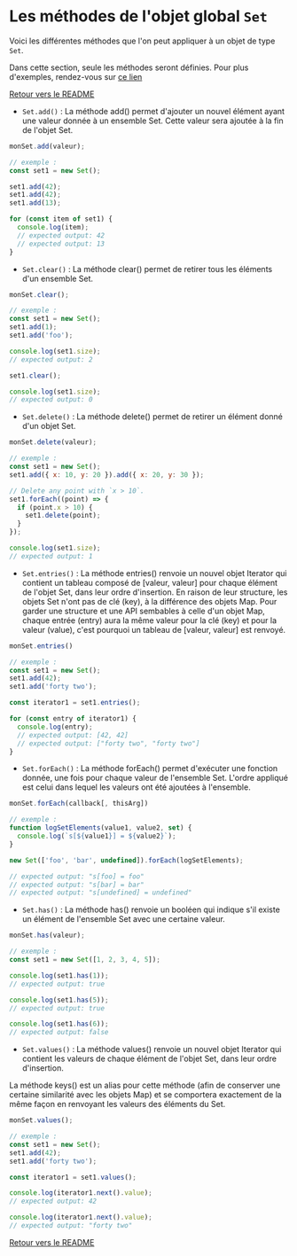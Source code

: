 # Les méthodes de l'objet global `Set`

Voici les différentes méthodes que l'on peut appliquer à un objet de type `Set`.

Dans cette section, seule les méthodes seront définies. Pour plus d'exemples, rendez-vous sur [ce lien](https://developer.mozilla.org/fr/docs/Web/JavaScript/Reference/Global_Objects/Set)

[Retour vers le README](https://github.com/CalcagnoLoic/aide_memoire/blob/main/README.md)

- `Set.add()` : La méthode add() permet d'ajouter un nouvel élément ayant une valeur donnée à un ensemble Set. Cette valeur sera ajoutée à la fin de l'objet Set.

```js
monSet.add(valeur);

// exemple :
const set1 = new Set();

set1.add(42);
set1.add(42);
set1.add(13);

for (const item of set1) {
  console.log(item);
  // expected output: 42
  // expected output: 13
}
```

- `Set.clear()` : La méthode clear() permet de retirer tous les éléments d'un ensemble Set.

```js
monSet.clear();

// exemple :
const set1 = new Set();
set1.add(1);
set1.add('foo');

console.log(set1.size);
// expected output: 2

set1.clear();

console.log(set1.size);
// expected output: 0
```

- `Set.delete()` : La méthode delete() permet de retirer un élément donné d'un objet Set.

```js
monSet.delete(valeur);

// exemple :
const set1 = new Set();
set1.add({ x: 10, y: 20 }).add({ x: 20, y: 30 });

// Delete any point with `x > 10`.
set1.forEach((point) => {
  if (point.x > 10) {
    set1.delete(point);
  }
});

console.log(set1.size);
// expected output: 1

```

- `Set.entries()` : La méthode entries() renvoie un nouvel objet Iterator qui contient un tableau composé de [valeur, valeur] pour chaque élément de l'objet Set, dans leur ordre d'insertion. En raison de leur structure, les objets Set n'ont pas de clé (key), à la différence des objets Map. Pour garder une structure et une API sembables à celle d'un objet Map, chaque entrée (entry) aura la même valeur pour la clé (key) et pour la valeur (value), c'est pourquoi un tableau de [valeur, valeur] est renvoyé.

```js
monSet.entries()

// exemple :
const set1 = new Set();
set1.add(42);
set1.add('forty two');

const iterator1 = set1.entries();

for (const entry of iterator1) {
  console.log(entry);
  // expected output: [42, 42]
  // expected output: ["forty two", "forty two"]
}
```

- `Set.forEach()` : La méthode forEach() permet d'exécuter une fonction donnée, une fois pour chaque valeur de l'ensemble Set. L'ordre appliqué est celui dans lequel les valeurs ont été ajoutées à l'ensemble.

```js
monSet.forEach(callback[, thisArg])

// exemple :
function logSetElements(value1, value2, set) {
  console.log(`s[${value1}] = ${value2}`);
}

new Set(['foo', 'bar', undefined]).forEach(logSetElements);

// expected output: "s[foo] = foo"
// expected output: "s[bar] = bar"
// expected output: "s[undefined] = undefined"
```

- `Set.has()` : La méthode has() renvoie un booléen qui indique s'il existe un élément de l'ensemble Set avec une certaine valeur.

```js
monSet.has(valeur);

// exemple :
const set1 = new Set([1, 2, 3, 4, 5]);

console.log(set1.has(1));
// expected output: true

console.log(set1.has(5));
// expected output: true

console.log(set1.has(6));
// expected output: false
```

- `Set.values()` : La méthode values() renvoie un nouvel objet Iterator qui contient les valeurs de chaque élément de l'objet Set, dans leur ordre d'insertion.

La méthode keys() est un alias pour cette méthode (afin de conserver une certaine similarité avec les objets Map) et se comportera exactement de la même façon en renvoyant les valeurs des éléments du Set.

```js
monSet.values();

// exemple :
const set1 = new Set();
set1.add(42);
set1.add('forty two');

const iterator1 = set1.values();

console.log(iterator1.next().value);
// expected output: 42

console.log(iterator1.next().value);
// expected output: "forty two"
```

[Retour vers le README](https://github.com/CalcagnoLoic/aide_memoire/blob/main/README.md)